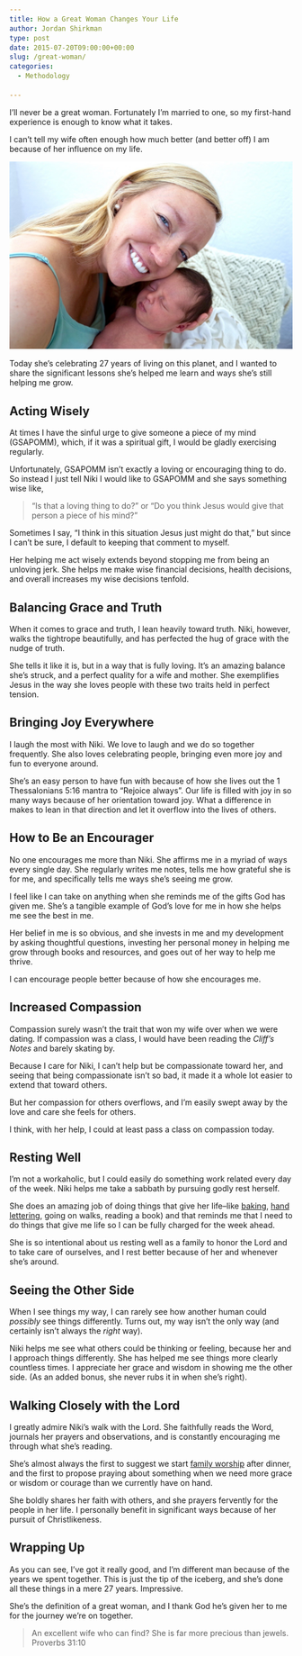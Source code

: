 ```yaml
---
title: How a Great Woman Changes Your Life
author: Jordan Shirkman
type: post
date: 2015-07-20T09:00:00+00:00
slug: /great-woman/
categories:
  - Methodology

---
```

I’ll never be a great woman. Fortunately I’m married to one, so my first-hand experience is enough to know what it takes.

I can’t tell my wife often enough how much better (and better off) I am because of her influence on my life.

![Image](/static/images/Niki-and-Raegan.jpeg) 

Today she’s celebrating 27 years of living on this planet, and I wanted to share the significant lessons she’s helped me learn and ways she’s still helping me grow.

## Acting Wisely

At times I have the sinful urge to give someone a piece of my mind (GSAPOMM), which, if it was a spiritual gift, I would be gladly exercising regularly.

Unfortunately, GSAPOMM isn’t exactly a loving or encouraging thing to do. So instead I just tell Niki I would like to GSAPOMM and she says something wise like,

> “Is that a loving thing to do?” or “Do you think Jesus would give that person a piece of his mind?”

Sometimes I say, “I think in this situation Jesus just might do that,” but since I can’t be sure, I default to keeping that comment to myself.

Her helping me act wisely extends beyond stopping me from being an unloving jerk. She helps me make wise financial decisions, health decisions, and overall increases my wise decisions tenfold. <!--more-->

## Balancing Grace and Truth

When it comes to grace and truth, I lean heavily toward truth. Niki, however, walks the tightrope beautifully, and has perfected the hug of grace with the nudge of truth.

She tells it like it is, but in a way that is fully loving. It’s an amazing balance she’s struck, and a perfect quality for a wife and mother. She exemplifies Jesus in the way she loves people with these two traits held in perfect tension.

## Bringing Joy Everywhere

I laugh the most with Niki. We love to laugh and we do so together frequently. She also loves celebrating people, bringing even more joy and fun to everyone around.

She’s an easy person to have fun with because of how she lives out the 1 Thessalonians 5:16 mantra to “Rejoice always”. Our life is filled with joy in so many ways because of her orientation toward joy. What a difference in makes to lean in that direction and let it overflow into the lives of others.

## How to Be an Encourager

No one encourages me more than Niki. She affirms me in a myriad of ways every single day. She regularly writes me notes, tells me how grateful she is for me, and specifically tells me ways she’s seeing me grow.

I feel like I can take on anything when she reminds me of the gifts God has given me. She’s a tangible example of God’s love for me in how she helps me see the best in me.

Her belief in me is so obvious, and she invests in me and my development by asking thoughtful questions, investing her personal money in helping me grow through books and resources, and goes out of her way to help me thrive.

I can encourage people better because of how she encourages me.

## Increased Compassion

Compassion surely wasn’t the trait that won my wife over when we were dating. If compassion was a class, I would have been reading the _Cliff’s Notes_ and barely skating by.

Because I care for Niki, I can’t help but be compassionate toward her, and seeing that being compassionate isn’t so bad, it made it a whole lot easier to extend that toward others.

But her compassion for others overflows, and I’m easily swept away by the love and care she feels for others.

I think, with her help, I could at least pass a class on compassion today.

## Resting Well

I’m not a workaholic, but I could easily do something work related every day of the week. Niki helps me take a sabbath by pursuing godly rest herself.

She does an amazing job of doing things that give her life–like [baking](http://nikishirkman.com/home?category=Recipes), [hand lettering](http://nikishirkman.com/home?category=Typography), going on walks, reading a book) and that reminds me that I need to do things that give me life so I can be fully charged for the week ahead.

She is so intentional about us resting well as a family to honor the Lord and to take care of ourselves, and I rest better because of her and whenever she’s around.

## Seeing the Other Side

When I see things my way, I can rarely see how another human could _possibly_ see things differently. Turns out, my way isn’t the only way (and certainly isn’t always the _right_ way).

Niki helps me see what others could be thinking or feeling, because her and I approach things differently. She has helped me see things more clearly countless times. I appreciate her grace and wisdom in showing me the other side. (As an added bonus, she never rubs it in when she’s right).

## Walking Closely with the Lord

I greatly admire Niki’s walk with the Lord. She faithfully reads the Word, journals her prayers and observations, and is constantly encouraging me through what she’s reading.

She’s almost always the first to suggest we start [family worship](https://jshirk.com/blog/family-worship/) after dinner, and the first to propose praying about something when we need more grace or wisdom or courage than we currently have on hand.

She boldly shares her faith with others, and she prayers fervently for the people in her life. I personally benefit in significant ways because of her pursuit of Christlikeness.

## Wrapping Up

As you can see, I’ve got it really good, and I’m different man because of the years we spent together. This is just the tip of the iceberg, and she’s done all these things in a mere 27 years. Impressive.

She’s the definition of a great woman, and I thank God he’s given her to me for the journey we’re on together.

> An excellent wife who can find? She is far more precious than jewels.  
> Proverbs 31:10
